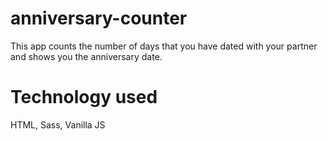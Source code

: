 # anniversary-counter
This app counts the number of days that you have dated with your partner and shows you the anniversary date.

# Technology used
HTML, Sass, Vanilla JS
